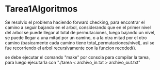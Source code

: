 # Tarea1Algoritmos

Se resolvio el problema haciendo forward checking, para encontrar el camino a seguir bajando en el arbol, considerando que en el primer nivel del arbol se puede llegar al total de permutaciones, luego bajando un nivel, se puede llegar a una mitad por un camino, o a la otra mitad por el otro camino (basicamente cada camino tiene total_permutaciones/nivel), asi se fue recorriendo el arbol recursivamente con la funcion recoded().

se debe ejecutar el comando "make" por consola para compilar la tarea, para luego ejecutarla con "./tarea < archivo_in.txt > archivo_out.txt"
